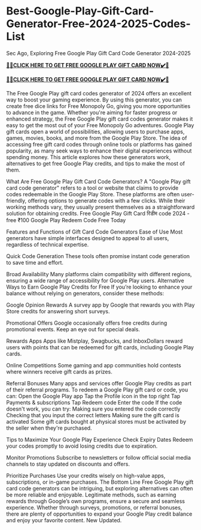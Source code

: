 # Best-Google-Play-Gift-Card-Generator-Free-2024-2025-Codes-List

Sec Ago, Exploring Free Google Play Gift Card Code Generator 2024-2025

**[🎁🎁CLICK HERE TO GET FREE GOOGLE PLAY GIFT CARD NOW✔️🎁](https://tinyurl.com/mu2k6jv2)**

**[🎁🎁CLICK HERE TO GET FREE GOOGLE PLAY GIFT CARD NOW✔️🎁](https://tinyurl.com/mu2k6jv2)**

The Free Google Play gift card codes generator of 2024 offers an excellent way to boost your gaming experience. By using this generator, you can create free dice links for Free Monopoly Go, giving you more opportunities to advance in the game. Whether you're aiming for faster progress or enhanced strategy, the Free Google Play gift card codes generator makes it easy to get the most out of your Free Monopoly Go adventures. Google Play gift cards open a world of possibilities, allowing users to purchase apps, games, movies, books, and more from the Google Play Store. The idea of accessing free gift card codes through online tools or platforms has gained popularity, as many seek ways to enhance their digital experiences without spending money. This article explores how these generators work, alternatives to get free Google Play credits, and tips to make the most of them.

What Are Free Google Play Gift Card Code Generators? A "Google Play gift card code generator" refers to a tool or website that claims to provide codes redeemable in the Google Play Store. These platforms are often user-friendly, offering options to generate codes with a few clicks. While their working methods vary, they usually present themselves as a straightforward solution for obtaining credits. Free Google Play Gift Card रिडीम code 2024 - free ₹100 Google Play Redeem Code Free Today

Features and Functions of Gift Card Code Generators Ease of Use Most generators have simple interfaces designed to appeal to all users, regardless of technical expertise.

Quick Code Generation These tools often promise instant code generation to save time and effort.

Broad Availability Many platforms claim compatibility with different regions, ensuring a wide range of accessibility for Google Play users. Alternative Ways to Earn Google Play Credits for Free If you’re looking to enhance your balance without relying on generators, consider these methods:

Google Opinion Rewards A survey app by Google that rewards you with Play Store credits for answering short surveys.

Promotional Offers Google occasionally offers free credits during promotional events. Keep an eye out for special deals.

Rewards Apps Apps like Mistplay, Swagbucks, and InboxDollars reward users with points that can be redeemed for gift cards, including Google Play cards.

Online Competitions Some gaming and app communities hold contests where winners receive gift cards as prizes.

Referral Bonuses Many apps and services offer Google Play credits as part of their referral programs. To redeem a Google Play gift card or code, you can: Open the Google Play app Tap the Profile icon in the top right Tap Payments & subscriptions Tap Redeem code Enter the code If the code doesn't work, you can try: Making sure you entered the code correctly Checking that you input the correct letters Making sure the gift card is activated Some gift cards bought at physical stores must be activated by the seller when they're purchased.

Tips to Maximize Your Google Play Experience Check Expiry Dates Redeem your codes promptly to avoid losing credits due to expiration.

Monitor Promotions Subscribe to newsletters or follow official social media channels to stay updated on discounts and offers.

Prioritize Purchases Use your credits wisely on high-value apps, subscriptions, or in-game purchases. The Bottom Line Free Google Play gift card code generators can be intriguing, but exploring alternatives can often be more reliable and enjoyable. Legitimate methods, such as earning rewards through Google’s own programs, ensure a secure and seamless experience. Whether through surveys, promotions, or referral bonuses, there are plenty of opportunities to expand your Google Play credit balance and enjoy your favorite content.
New Updated.

